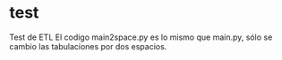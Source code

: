 # test
Test de ETL
El codigo main2space.py es lo mismo que main.py, sólo se cambio las tabulaciones por dos espacios.
